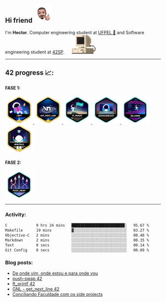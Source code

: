 

Hi friend <img src="./src/IMG-5048.PNG" height="60" width="60">
---

<p> I'm <b>Hector</b>. Computer engineering student at <a href="https://portal.ufpel.edu.br/" target="_blank">UFPEL 🏫</a> 
    and Software engineering student at <a href="https://www.42sp.org.br/" target="_blank">42SP</a>. &emsp; <a href="https://hector.dev.br/" target="_blank"><img src="./src/retrocomputer0.5.gif" alt="retro computer" height="60" width="80"></a><br>
</p>

---
## 42 progress 📈:  

#### FASE 1:
<a href="https://github.com/devhector/42_libft">
<img src="./src/badges/libftm.png" height="90" width="90">
</a>
    
<a href="https://github.com/devhector/42_GNL">
<img src="./src/badges/get_next_linem.png" height="90" width="90">
</a>
    
<a href="https://github.com/devhector/42_printf">
<img src="./src/badges/ft_printfe.png" height="90" width="90">   
</a>

<a href="https://github.com/devhector">
<img src="./src/badges/born2beroote.png" height="90" width="90">   
</a>

<a href="https://github.com/devhector/42_so_long">
<img src="./src/badges/so_longe.png" height="90" width="90">   
</a>

<a href="https://github.com/devhector">
<img src="./src/badges/minitalkm.png" height="90" width="90">   
</a>

#### FASE 2:
<a href="https://github.com/devhector">
<img src="./src/badges/push_swape.png" height="90" width="90">   
</a>

 
---
### Activity: 

<!--START_SECTION:waka-->

```text
C             9 hrs 24 mins   ████████████████████████░   95.67 %
Makefile      19 mins         ▓░░░░░░░░░░░░░░░░░░░░░░░░   03.27 %
Objective-C   2 mins          ░░░░░░░░░░░░░░░░░░░░░░░░░   00.48 %
Markdown      2 mins          ░░░░░░░░░░░░░░░░░░░░░░░░░   00.35 %
Text          0 secs          ░░░░░░░░░░░░░░░░░░░░░░░░░   00.14 %
Git Config    0 secs          ░░░░░░░░░░░░░░░░░░░░░░░░░   00.09 %
```

<!--END_SECTION:waka-->


### Blog posts:
<!-- BLOG-POST-LIST:START -->
- [De onde vim, onde estou e para onde vou](https://hector.dev.br/2022/06/21/De-onde-vim-onde-estou-e-para-onde-vou/)
- [push-swap 42](https://hector.dev.br/2022/04/22/push-swap-42/)
- [ft_printf 42](https://hector.dev.br/2021/09/15/ft-printf/)
- [GNL - get_next_line 42](https://hector.dev.br/2021/08/27/GNL-get-next-line-42/)
- [Conciliando Faculdade com os side projects](https://hector.dev.br/2021/05/03/Conciliando-Faculdade-com-os-side-projects/)
<!-- BLOG-POST-LIST:END -->



<!-- ![sts](https://badge42.herokuapp.com/api/stats/hectfern?privacyEmail=true&darkmode=true&cursus=42cursus) | ![sts](https://github-readme-stats.vercel.app/api/wakatime?username=devhector&layout=compact&theme=dracula)
 :---: | :---: | -->
 
<!-- | ![sts](https://github-readme-stats.vercel.app/api/wakatime?username=devhector&layout=compact&theme=dracula) |
| :----: |

![maneirinhos](https://visitor-badge.glitch.me/badge?page_id=github.com/devhector&left_color=yellow&right_color=yellow) -->
<!--
**hectorhu17/hectorhu17** is a ✨ _special_ ✨ repository because its `README.md` (this file) appears on your GitHub profile.

Here are some ideas to get you started:

- 🔭 I’m currently working on ...
- 🌱 I’m currently learning ...
- 👯 I’m looking to collaborate on ...
- 🤔 I’m looking for help with ...
- 💬 Ask me about ...
- 📫 How to reach me: ...
- 😄 Pronouns: ...
- ⚡ Fun fact: ...
-->
